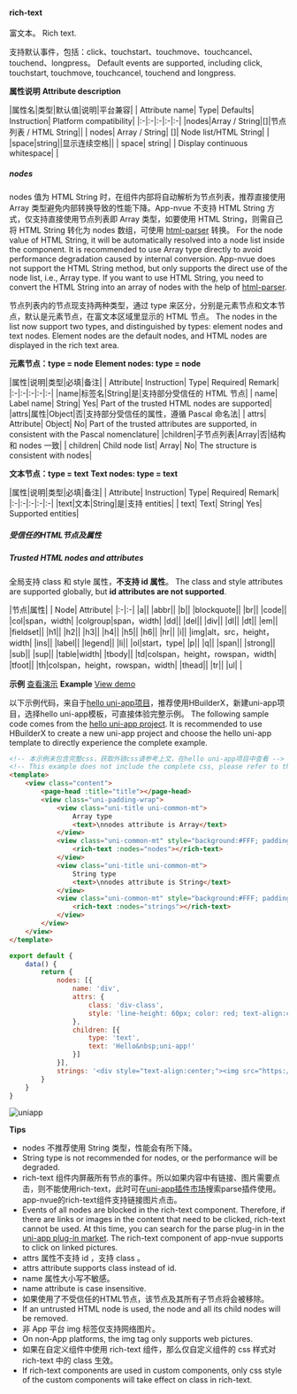 #### rich-text

富文本。
Rich text.

支持默认事件，包括：click、touchstart、touchmove、touchcancel、touchend、longpress。
Default events are supported, including click, touchstart, touchmove, touchcancel, touchend and longpress.

**属性说明**
**Attribute description**

|属性名|类型|默认值|说明|平台兼容|
| Attribute name| Type| Defaults| Instruction| Platform compatibility|
|:-|:-|:-|:-|:-|
|nodes|Array / String|[]|节点列表 / HTML String||
| nodes| Array / String| \[]| Node list/HTML String| |
|space|string||显示连续空格||
| space| string| | Display continuous whitespace| |

##### nodes

nodes 值为 HTML String 时，在组件内部将自动解析为节点列表，推荐直接使用 Array 类型避免内部转换导致的性能下降。App-nvue 不支持 HTML String 方式，仅支持直接使用节点列表即 Array 类型，如要使用 HTML String，则需自己将 HTML String 转化为 nodes 数组，可使用 [html-parser](https://github.com/dcloudio/hello-uniapp/blob/master/common/html-parser.js) 转换。
For the node value of HTML String, it will be automatically resolved into a node list inside the component. It is recommended to use Array type directly to avoid performance degradation caused by internal conversion. App-nvue does not support the HTML String method, but only supports the direct use of the node list, i.e., Array type. If you want to use HTML String, you need to convert the HTML String into an array of nodes with the help of [html-parser](https://github.com/dcloudio/hello-uniapp/blob/master/common/html-parser.js).

节点列表内的节点现支持两种类型，通过 type 来区分，分别是元素节点和文本节点，默认是元素节点，在富文本区域里显示的 HTML 节点。
The nodes in the list now support two types, and distinguished by types: element nodes and text nodes. Element nodes are the default nodes, and HTML nodes are displayed in the rich text area.

**元素节点：type = node**
**Element nodes: type = node**

|属性|说明|类型|必填|备注|
| Attribute| Instruction| Type| Required| Remark|
|:-|:-|:-|:-|:-|
|name|标签名|String|是|支持部分受信任的 HTML 节点|
| name| Label name| String| Yes| Part of the trusted HTML nodes are supported|
|attrs|属性|Object|否|支持部分受信任的属性，遵循 Pascal 命名法|
| attrs| Attribute| Object| No| Part of the trusted attributes are supported, in consistent with the Pascal nomenclature|
|children|子节点列表|Array|否|结构和 nodes 一致|
| children| Child node list| Array| No| The structure is consistent with nodes|

**文本节点：type = text**
**Text nodes: type = text**

|属性|说明|类型|必填|备注|
| Attribute| Instruction| Type| Required| Remark|
|:-|:-|:-|:-|:-|
|text|文本|String|是|支持 entities|
| text| Text| String| Yes| Supported entities|
 
##### 受信任的HTML节点及属性
##### Trusted HTML nodes and attributes

全局支持 class 和 style 属性，**不支持 id 属性**。
The class and style attributes are supported globally, but **id attributes are not supported**.

|节点|属性|
| Node| Attribute|
|:-|:-|
|a||
|abbr||
|b||
|blockquote||
|br||
|code||
|col|span，width|
|colgroup|span，width|
|dd||
|del||
|div||
|dl||
|dt||
|em||
|fieldset||
|h1||
|h2||
|h3||
|h4||
|h5||
|h6||
|hr||
|i||
|img|alt，src，height，width|
|ins||
|label||
|legend||
|li||
|ol|start，type|
|p||
|q||
|span||
|strong||
|sub||
|sup||
|table|width|
|tbody||
|td|colspan，height，rowspan，width|
|tfoot||
|th|colspan，height，rowspan，width|
|thead||
|tr||
|ul|&nbsp;|

**示例** [查看演示](https://hellouniapp.dcloud.net.cn/pages/component/rich-text/rich-text)
**Example** [View demo](https://hellouniapp.dcloud.net.cn/pages/component/rich-text/rich-text)

以下示例代码，来自于[hello uni-app项目](https://github.com/dcloudio/hello-uniapp)，推荐使用HBuilderX，新建uni-app项目，选择hello uni-app模板，可直接体验完整示例。
The following sample code comes from the [hello uni-app project](https://github.com/dcloudio/hello-uniapp). It is recommended to use HBuilderX to create a new uni-app project and choose the hello uni-app template to directly experience the complete example.
```html
<!-- 本示例未包含完整css，获取外链css请参考上文，在hello uni-app项目中查看 -->
<!-- This example does not include the complete css, please refer to the above to obtain the external css. View it in the hello uni-app project -->
<template>
	<view class="content">
		<page-head :title="title"></page-head>
		<view class="uni-padding-wrap">
			<view class="uni-title uni-common-mt">
				Array type
				<text>\nnodes attribute is Array</text>
			</view>
			<view class="uni-common-mt" style="background:#FFF; padding:20rpx;">
				<rich-text :nodes="nodes"></rich-text>
			</view>
			<view class="uni-title uni-common-mt">
				String type
				<text>\nnodes attribute is String</text>
			</view>
			<view class="uni-common-mt" style="background:#FFF; padding:20rpx;">
				<rich-text :nodes="strings"></rich-text>
			</view>
		</view>
	</view>
</template>
```
```javascript
export default {
    data() {
        return {
            nodes: [{
                name: 'div',
                attrs: {
                    class: 'div-class',
                    style: 'line-height: 60px; color: red; text-align:center;'
                },
                children: [{
                    type: 'text',
                    text: 'Hello&nbsp;uni-app!'
                }]
            }],
            strings: '<div style="text-align:center;"><img src="https://bjetxgzv.cdn.bspapp.com/VKCEYUGU-uni-app-doc/d8590190-4f28-11eb-b680-7980c8a877b8.png"/></div>'
        }
    }
}
```

![uniapp](https://bjetxgzv.cdn.bspapp.com/VKCEYUGU-uni-app-doc/ef5ba530-4f2f-11eb-bdc1-8bd33eb6adaa.png)

**Tips**

- nodes 不推荐使用 String 类型，性能会有所下降。
- String type is not recommended for nodes, or the performance will be degraded.
- rich-text 组件内屏蔽所有节点的事件。所以如果内容中有链接、图片需要点击，则不能使用rich-text，此时可在[uni-app插件市场](https://ext.dcloud.net.cn/search?q=parse)搜索parse插件使用。app-nvue的rich-text组件支持链接图片点击。
- Events of all nodes are blocked in the rich-text component. Therefore, if there are links or images in the content that need to be clicked, rich-text cannot be used. At this time, you can search for the parse plug-in in the [uni-app plug-in market](https://ext.dcloud.net.cn/search?q=parse). The rich-text component of app-nvue supports to click on linked pictures.
- attrs 属性不支持 id ，支持 class 。
- attrs attribute supports class instead of id.
- name 属性大小写不敏感。
- name attribute is case insensitive.
- 如果使用了不受信任的HTML节点，该节点及其所有子节点将会被移除。
- If an untrusted HTML node is used, the node and all its child nodes will be removed.
- 非 App 平台 img 标签仅支持网络图片。
- On non-App platforms, the img tag only supports web pictures.
- 如果在自定义组件中使用 rich-text 组件，那么仅自定义组件的 css 样式对 rich-text 中的 class 生效。
- If rich-text components are used in custom components, only css style of the custom components will take effect on class in rich-text.
